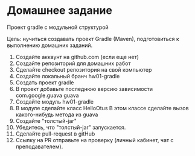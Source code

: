 # Домашнее задание
Проект gradle с модульной структурой

Цель:
нучиться создавать проект Gradle (Maven), подготовиться к выполнению домашних заданий.

1. Создайте аккаунт на github.com (если еще нет)
2. Создайте репозиторий для домашних работ
3. Сделайте checkout репозитория на свой компьютер
4. Создайте локальный бранч hw01-gradle
5. Создать проект gradle
5. В проект добавьте последнюю версию зависимости
     <groupId>com.google.guava</groupId>
     <artifactId>guava</artifactId>
6. Создайте модуль hw01-gradle
7. В модуле сделайте класс HelloOtus
В этом классе сделайте вызов какого-нибудь метода из guava
8. Создайте "толстый-jar"
9. Убедитесь, что "толстый-jar" запускается.
10. Сделайте pull-request в gitHub
11. Ссылку на PR отправьте на проверку (личный кабинет, чат с преподавателем).